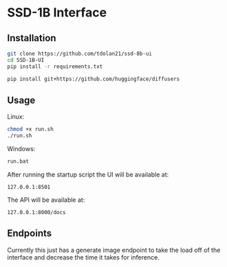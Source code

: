 # SSD-1B Interface


## Installation

```bash
git clone https://github.com/tdolan21/ssd-8b-ui
cd SSD-1B-UI
pip install -r requirements.txt
```

```bash
pip install git+https://github.com/huggingface/diffusers
```

## Usage

Linux:

```bash
chmod +x run.sh
./run.sh
```

Windows: 

```bash
run.bat
```

After running the startup script the UI will be available at:

```
127.0.0.1:8501
```

The API will be available at:

```
127.0.0.1:8000/docs
```

## Endpoints

Currently this just has a generate image endpoint to take the load off of the interface and decrease the time it takes for inference.
